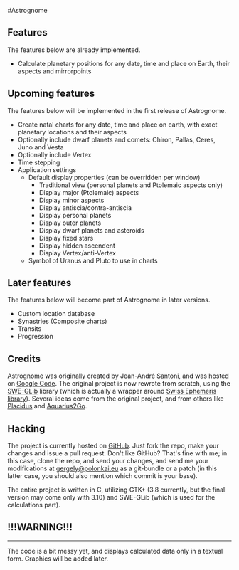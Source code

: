 #Astrognome

## Features

The features below are already implemented.

* Calculate planetary positions for any date, time and place on Earth, their aspects and mirrorpoints

## Upcoming features

The features below will be implemented in the first release of Astrognome.

* Create natal charts for any date, time and place on earth, with exact planetary locations and their aspects
* Optionally include dwarf planets and comets: Chiron, Pallas, Ceres, Juno and Vesta
* Optionally include Vertex
* Time stepping
* Application settings
  * Default display properties (can be overridden per window)
    * Traditional view (personal planets and Ptolemaic aspects only)
    * Display major (Ptolemaic) aspects
    * Display minor aspects
    * Display antiscia/contra-antiscia
    * Display personal planets
    * Display outer planets
    * Display dwarf planets and asteroids
    * Display fixed stars
    * Display hidden ascendent
    * Display Vertex/anti-Vertex
  * Symbol of Uranus and Pluto to use in charts

## Later features

The features below will become part of Astrognome in later versions.

* Custom location database
* Synastries (Composite charts)
* Transits
* Progression

## Credits

Astrognome was originally created by Jean-André Santoni, and was hosted on [Google Code](https://code.google.com/p/astrognome/). The original project is now rewrote from scratch, using the [SWE-GLib](http://github.com/gergelypolonkai/swe-glib) library (which is actually a wrapper around [Swiss Ephemeris library](http://www.astro.com/swisseph/)). Several ideas come from the original project, and from others like [Placidus](http://placidus.hu/) and [Aquarius2Go](https://play.google.com/store/apps/details?id=net.wilfinger.aquarius2go).

## Hacking

The project is currently hosted on [GitHub](https://github.com/gergelypolonkai/astrognome). Just fork the repo, make your changes and issue a pull request. Don't like GitHub? That's fine with me; in this case, clone the repo, and send your changes, and send me your modifications at gergely@polonkai.eu as a git-bundle or a patch (in this latter case, you should also mention which commit is your base).

The entire project is written in C, utilizing GTK+ (3.8 currently, but the final version may come only with 3.10) and SWE-GLib (which is used for the calculations part).

## !!!WARNING!!!
-------------

The code is a bit messy yet, and displays calculated data only in a textual form. Graphics will be added later.
